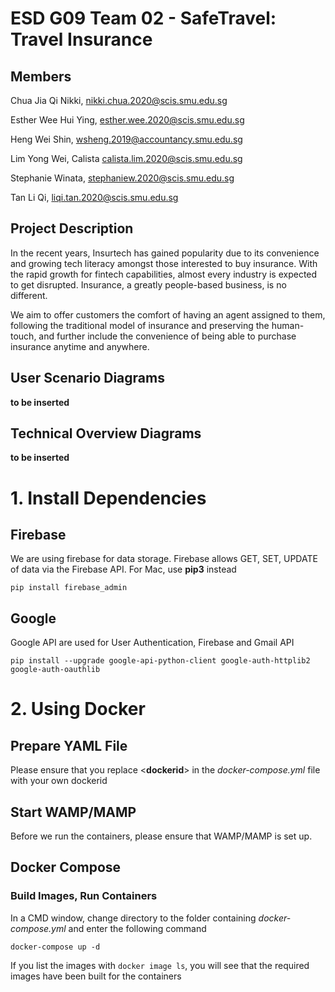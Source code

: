 # ESD G09 Team 02 - SafeTravel: Travel Insurance

## Members
Chua Jia Qi Nikki, nikki.chua.2020@scis.smu.edu.sg

Esther Wee Hui Ying, esther.wee.2020@scis.smu.edu.sg 

Heng Wei Shin, wsheng.2019@accountancy.smu.edu.sg

Lim Yong Wei, Calista calista.lim.2020@scis.smu.edu.sg

Stephanie Winata, stephaniew.2020@scis.smu.edu.sg

Tan Li Qi, liqi.tan.2020@scis.smu.edu.sg

## Project Description

In the recent years, Insurtech has gained popularity due to its convenience and growing tech literacy amongst those interested to buy insurance. With the rapid growth for fintech capabilities, almost every industry is expected to get disrupted. Insurance, a greatly people-based business, is no different. 

We aim to offer customers the comfort of having an agent assigned to them, following the traditional model of insurance and preserving the human-touch, and further include the convenience of being able to purchase insurance anytime and anywhere. 

## User Scenario Diagrams

**to be inserted**

## Technical Overview Diagrams

**to be inserted**


# 1. Install Dependencies

## Firebase
We are using firebase for data storage. Firebase allows GET, SET, UPDATE of data via the Firebase API. For Mac, use **pip3** instead

```
pip install firebase_admin
```

## Google
Google API are used for User Authentication, Firebase and Gmail API
```
pip install --upgrade google-api-python-client google-auth-httplib2 google-auth-oauthlib
```


# 2. Using Docker

## Prepare YAML File
Please ensure that you replace \<**dockerid**\> in the _docker-compose.yml_ file with your own dockerid

## Start WAMP/MAMP
Before we run the containers, please ensure that WAMP/MAMP is set up.

## Docker Compose
### Build Images, Run Containers
In a CMD window, change directory to the folder containing _docker-compose.yml_ and enter the following command 
```
docker-compose up -d
```
If you list the images with `docker image ls`, you will see that the required images have been built for the containers


